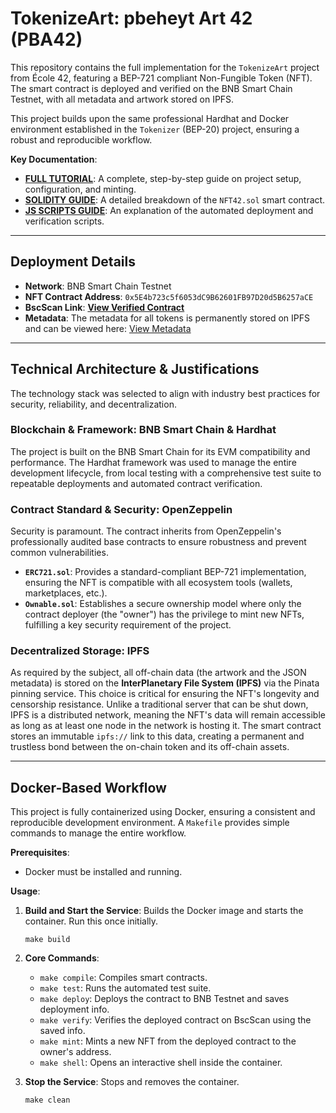 # TokenizeArt: pbeheyt Art 42 (PBA42)

This repository contains the full implementation for the `TokenizeArt` project from École 42, featuring a BEP-721 compliant Non-Fungible Token (NFT). The smart contract is deployed and verified on the BNB Smart Chain Testnet, with all metadata and artwork stored on IPFS.

This project builds upon the same professional Hardhat and Docker environment established in the `Tokenizer` (BEP-20) project, ensuring a robust and reproducible workflow.

**Key Documentation**:
-   [**FULL TUTORIAL**](documentation/TUTORIAL.md): A complete, step-by-step guide on project setup, configuration, and minting.
-   [**SOLIDITY GUIDE**](documentation/SOLIDITY_GUIDE.md): A detailed breakdown of the `NFT42.sol` smart contract.
-   [**JS SCRIPTS GUIDE**](documentation/JS_SCRIPTS_GUIDE.md): An explanation of the automated deployment and verification scripts.

---

## Deployment Details

-   **Network**: BNB Smart Chain Testnet
-   **NFT Contract Address**: `0x5E4b723c5f6053dC9B62601FB97D20d5B6257aCE`
-   **BscScan Link**: [**View Verified Contract**](https://testnet.bscscan.com/address/0x5E4b723c5f6053dC9B62601FB97D20d5B6257aCE)
-   **Metadata**: The metadata for all tokens is permanently stored on IPFS and can be viewed here: [View Metadata](https://gateway.pinata.cloud/ipfs/bafkreibn7tml7cewx4xsqxe4d42jmpga5zzy5ioylh77qm4xwt2enrrbrm)

---

## Technical Architecture & Justifications

The technology stack was selected to align with industry best practices for security, reliability, and decentralization.

### Blockchain & Framework: BNB Smart Chain & Hardhat
The project is built on the BNB Smart Chain for its EVM compatibility and performance. The Hardhat framework was used to manage the entire development lifecycle, from local testing with a comprehensive test suite to repeatable deployments and automated contract verification.

### Contract Standard & Security: OpenZeppelin
Security is paramount. The contract inherits from OpenZeppelin's professionally audited base contracts to ensure robustness and prevent common vulnerabilities.
-   **`ERC721.sol`**: Provides a standard-compliant BEP-721 implementation, ensuring the NFT is compatible with all ecosystem tools (wallets, marketplaces, etc.).
-   **`Ownable.sol`**: Establishes a secure ownership model where only the contract deployer (the "owner") has the privilege to mint new NFTs, fulfilling a key security requirement of the project.

### Decentralized Storage: IPFS
As required by the subject, all off-chain data (the artwork and the JSON metadata) is stored on the **InterPlanetary File System (IPFS)** via the Pinata pinning service. This choice is critical for ensuring the NFT's longevity and censorship resistance. Unlike a traditional server that can be shut down, IPFS is a distributed network, meaning the NFT's data will remain accessible as long as at least one node in the network is hosting it. The smart contract stores an immutable `ipfs://` link to this data, creating a permanent and trustless bond between the on-chain token and its off-chain assets.

---

## Docker-Based Workflow

This project is fully containerized using Docker, ensuring a consistent and reproducible development environment. A `Makefile` provides simple commands to manage the entire workflow.

**Prerequisites**:
-   Docker must be installed and running.

**Usage**:

1.  **Build and Start the Service**: Builds the Docker image and starts the container. Run this once initially.
    ```shell
    make build
    ```

2.  **Core Commands**:
    -   `make compile`: Compiles smart contracts.
    -   `make test`: Runs the automated test suite.
    -   `make deploy`: Deploys the contract to BNB Testnet and saves deployment info.
    -   `make verify`: Verifies the deployed contract on BscScan using the saved info.
    -   `make mint`: Mints a new NFT from the deployed contract to the owner's address.
    -   `make shell`: Opens an interactive shell inside the container.

3.  **Stop the Service**: Stops and removes the container.
    ```shell
    make clean
